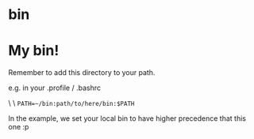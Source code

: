# bin
My bin!
=======

Remember to add this directory to your path.
<br>

e.g. in your .profile / .bashrc
<br>

\ \ `PATH=~/bin:path/to/here/bin:$PATH`
<br>

In the example, we set your local bin to have higher precedence that this one :p
<br>
